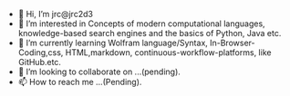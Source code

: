 - 👋 Hi, I’m jrc@jrc2d3
- 👀 I’m interested in Concepts of modern computational languages, knowledge-based search engines and the basics of Python, Java etc.
- 🌱 I’m currently learning Wolfram language/Syntax, In-Browser-Coding,css, HTML,markdown, continuous-workflow-platforms, like GitHub.etc.
- 💞️ I’m looking to collaborate on ...(pending).
- 📫 How to reach me ...(Pending).
